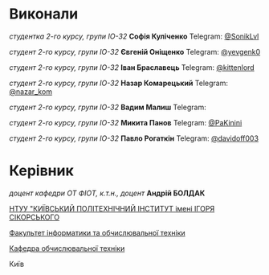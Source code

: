 # Виконали

*студентка 2-го курсу, групи ІО-32* **Софія Куліченко**  Telegram: [@SonikLvl](https://t.me/SonikLvl)  

*студент 2-го курсу, групи ІО-32* **Євгеній Оніщенко**  Telegram: [@yevgenk0](https://t.me/yevgenk0)

*студент 2-го курсу, групи ІО-32* **Іван Браславець**  Telegram: [@kittenlord](https://t.me/kittenlord)

*студент 2-го курсу, групи ІО-32* **Назар Комарецький**  Telegram: [@nazar_kom](https://t.me/nazar_kom)

*студент 2-го курсу, групи ІО-32* **Вадим Малиш**  Telegram: [](https://t.me/)

*студент 2-го курсу, групи ІО-32* **Микита Панов**  Telegram: [@PaKinini](https://t.me/PaKinini)

*студент 2-го курсу, групи ІО-32* **Павло Рогаткін**  Telegram: [@davidoff003](https://t.me/davidoff003)


# Керівник

*доцент кафедри ОТ ФІОТ, к.т.н., доцент* **Андрій БОЛДАК** 

[НТУУ "КИЇВСЬКИЙ ПОЛІТЕХНІЧНИЙ ІНСТИТУТ імені ІГОРЯ СІКОРСЬКОГО](https://kpi.ua/)

[Факультет інформатики та обчислювальної техніки](https://fiot.kpi.ua/)

[Кафедра обчислювальної техніки](https://comsys.kpi.ua/)

Київ
